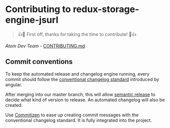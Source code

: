 # Contributing to redux-storage-engine-jsurl
> :+1::tada: First off, thanks for taking the time to contribute! :tada::+1:

*Atom Dev Team* - [CONTRIBUTING.md](https://github.com/atom/atom/blob/master/CONTRIBUTING.md)

## Commit conventions
To keep the automated release and changelog engine running, every commit should follow the [conventional changelog standard](https://github.com/conventional-changelog/conventional-changelog-angular/blob/master/convention.md) introduced by angular.

After merging into our master branch, this will allow [semantic release](https://github.com/semantic-release/semantic-release) to decide what kind of version to release. An automated changelog will also be created.

Use [Commitizen](https://commitizen.github.io/cz-cli/) to ease up creating commit messages with the conventional changelog standard. It is fully integrated into the project.
